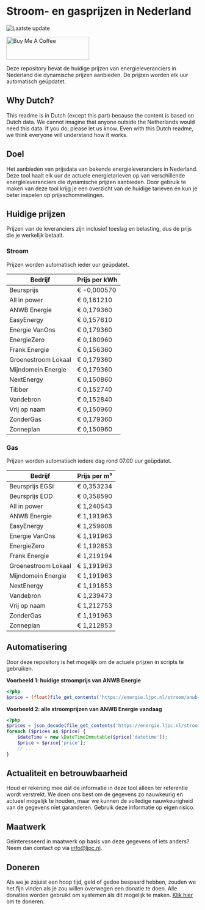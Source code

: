 # Stroom- en gasprijzen in Nederland

![Laatste update](https://img.shields.io/badge/laatste%20update-2024--08--25%2004%3A00%20CET-brightgreen)

<a href="https://www.buymeacoffee.com/Lars-" target="_blank"><img src="https://cdn.buymeacoffee.com/buttons/v2/default-orange.png" alt="Buy Me A Coffee" height="60" style="height: 60px !important;width: 217px !important;" ></a>

Deze repository bevat de huidige prijzen van energieleveranciers in Nederland die dynamische prijzen aanbieden. De prijzen worden elk uur automatisch geüpdatet.

## Why Dutch?

This readme is in Dutch (except this part) because the content is based on Dutch data. We cannot imagine that anyone outside the Netherlands would need this data. If you do, please let us know. Even with this Dutch readme, we think
everyone will understand how it works.

## Doel

Het aanbieden van prijsdata van bekende energieleveranciers in Nederland. Deze tool haalt elk uur de actuele energietarieven op van verschillende energieleveranciers die dynamische prijzen aanbieden. Door gebruik te maken van deze tool
krijg je een overzicht van de huidige tarieven en kun je beter inspelen op prijsschommelingen.

## Huidige prijzen

Prijzen van de leveranciers zijn inclusief toeslag en belasting, dus de prijs die je werkelijk betaalt.

### Stroom

Prijzen worden automatisch ieder uur geüpdatet.

 Bedrijf | Prijs per kWh 
---------|---------------
Beursprijs | € -0,000570
All in power | € 0,161210
ANWB Energie | € 0,179360
EasyEnergy | € 0,157810
Energie VanOns | € 0,179360
EnergieZero | € 0,180960
Frank Energie | € 0,156360
Groenestroom Lokaal | € 0,179360
Mijndomein Energie | € 0,179360
NextEnergy | € 0,150860
Tibber | € 0,152740
Vandebron | € 0,152840
Vrij op naam | € 0,150960
ZonderGas | € 0,179360
Zonneplan | € 0,150960


### Gas

Prijzen worden automatisch iedere dag rond 07.00 uur geüpdatet.

 Bedrijf | Prijs per m³ 
---------|--------------
Beursprijs EGSI | € 0,353234
Beursprijs EOD | € 0,358590
All in power | € 1,240543
ANWB Energie | € 1,191963
EasyEnergy | € 1,259608
Energie VanOns | € 1,191963
EnergieZero | € 1,192853
Frank Energie | € 1,219194
Groenestroom Lokaal | € 1,191963
Mijndomein Energie | € 1,191963
NextEnergy | € 1,191853
Vandebron | € 1,239473
Vrij op naam | € 1,212753
ZonderGas | € 1,191963
Zonneplan | € 1,212853


## Automatisering

Door deze repository is het mogelijk om de actuele prijzen in scripts te gebruiken.

**Voorbeeld 1: huidige stroomprijs van ANWB Energie**

```php
<?php
$price = (float)file_get_contents('https://energie.ljpc.nl/stroom/anwb-energie-nu.txt');

```

**Voorbeeld 2: alle stroomprijzen van ANWB Energie vandaag**

```php
<?php
$prices = json_decode(file_get_contents('https://energie.ljpc.nl/stroom/all-in-power-vandaag.json'),true);
foreach ($prices as $price) {
    $dateTime = new \DateTimeImmutable($price['datetime']);
    $price = $price['price'];
    // ...
}
```

## Actualiteit en betrouwbaarheid

Houd er rekening mee dat de informatie in deze tool alleen ter referentie wordt verstrekt. We doen ons best om de gegevens zo nauwkeurig en actueel mogelijk te houden, maar we kunnen de volledige nauwkeurigheid van de gegevens niet
garanderen. Gebruik deze informatie op eigen risico.

## Maatwerk

Geïnteresseerd in maatwerk op basis van deze gegevens of iets anders? Neem dan contact op
via [info@ljpc.nl](mailto:info@ljpc.nl?subject=Energie%20prijzen).

## Doneren

Als we je zojuist een hoop tijd, geld of gedoe bespaard hebben, zouden we het fijn vinden als je zou willen overwegen een
donatie te doen. Alle donaties worden gebruikt om systemen als dit mogelijk te
maken. [Klik hier](https://www.buymeacoffee.com/Lars-) om te doneren.
